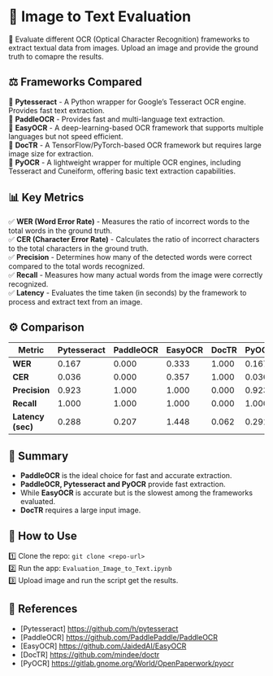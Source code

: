 # 📄 Image to Text Evaluation
🚀 Evaluate different OCR (Optical Character Recognition) frameworks to extract textual data from images. Upload an image and provide the ground truth to comapre the results.

##  ⚖️ Frameworks Compared
📌 **Pytesseract** - A Python wrapper for Google’s Tesseract OCR engine. Provides fast text extraction.  
📌 **PaddleOCR** - Provides fast and multi-language text extraction.  
📌 **EasyOCR** - A deep-learning-based OCR framework that supports multiple languages but not speed efficient.  
📌 **DocTR** - A TensorFlow/PyTorch-based OCR framework but requires large image size for extraction.  
📌 **PyOCR** - A lightweight wrapper for multiple OCR engines, including Tesseract and Cuneiform, offering basic text extraction capabilities.  

## 📊 Key Metrics  
✅ **WER (Word Error Rate)** - Measures the ratio of incorrect words to the total words in the ground truth.  
✅ **CER (Character Error Rate)** - Calculates the ratio of incorrect characters to the total characters in the ground truth.    
✅ **Precision** - Determines how many of the detected words were correct compared to the total words recognized.  
✅ **Recall** - Measures how many actual words from the image were correctly recognized.  
✅ **Latency** - Evaluates the time taken (in seconds) by the framework to process and extract text from an image.  

## ⚙️ Comparison
| Metric             | Pytesseract | PaddleOCR | EasyOCR | DocTR | PyOCR |
|--------------------|------------|-----------|---------|------|-------|
| **WER**           | 0.167      | 0.000     | 0.333   | 1.000 | 0.167 |
| **CER**           | 0.036      | 0.000     | 0.357   | 1.000 | 0.036 |
| **Precision**     | 0.923      | 1.000     | 1.000   | 0.000 | 0.923 |
| **Recall**        | 1.000      | 1.000     | 1.000   | 0.000 | 1.000 |
| **Latency (sec)** | 0.288      | 0.207     | 1.448   | 0.062 | 0.291 |

## 🎯 Summary
- **PaddleOCR** is the ideal choice for fast and accurate extraction.  
- **PaddleOCR, Pytesseract and PyOCR** provide fast extraction.  
- While **EasyOCR** is accurate but is the slowest among the frameworks evaluated.  
- **DocTR** requires a large input image.  

## 🚀 How to Use
1️⃣ Clone the repo: `git clone <repo-url>`      
2️⃣ Run the app: `Evaluation_Image_to_Text.ipynb`  
3️⃣ Upload image and run the script get the results.

## 🔗 References
- [Pytesseract]  https://github.com/h/pytesseract  
- [PaddleOCR]  https://github.com/PaddlePaddle/PaddleOCR
- [EasyOCR] https://github.com/JaidedAI/EasyOCR
- [DocTR] https://github.com/mindee/doctr
- [PyOCR] https://gitlab.gnome.org/World/OpenPaperwork/pyocr
